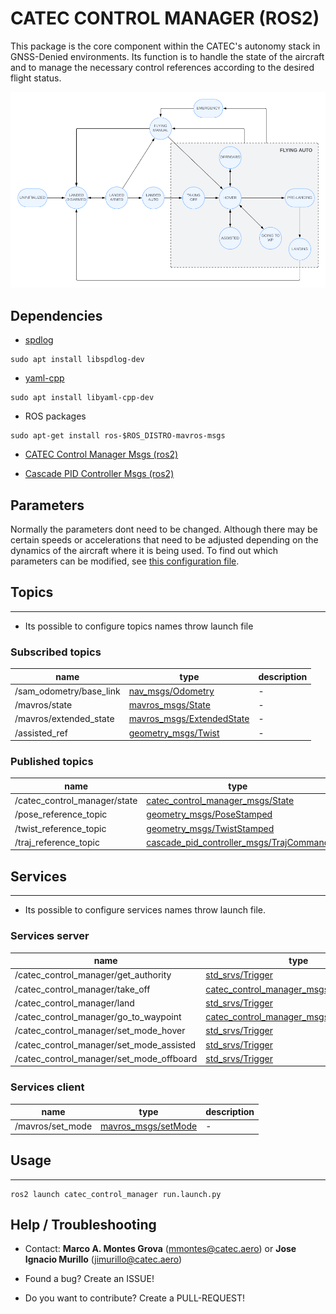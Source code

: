 # CATEC CONTROL MANAGER (ROS2)

This package is the core component within the CATEC's autonomy stack in GNSS-Denied environments. Its function is to handle the state of the aircraft and to manage the necessary control references according to the desired flight status.

![AltText](./docs/control_manager_diagram.png)

## Dependencies

* [spdlog](https://github.com/gabime/spdlog)

```
sudo apt install libspdlog-dev
```

* [yaml-cpp](https://github.com/jbeder/yaml-cpp)

```
sudo apt install libyaml-cpp-dev
```

* ROS packages

```
sudo apt-get install ros-$ROS_DISTRO-mavros-msgs
```

* [CATEC Control Manager Msgs (ros2)](https://github.com/catec/lucas/tree/ros2/catec_control_manager_msgs)


* [Cascade PID Controller Msgs (ros2)](https://github.com/catec/lucas/tree/ros2/cascade_pid_controller_msgs)


## Parameters

Normally the parameters dont need to be changed. Although there may be certain speeds or accelerations that need to be adjusted depending on the dynamics of the aircraft where it is being used. To find out which parameters can be modified, see [this configuration file](./config/general_params.yaml).

## Topics

---

* Its possible to configure topics names throw launch file

### Subscribed topics


|name|type|description|
|----|----|-----------|
| /sam_odometry/base_link | [nav_msgs/Odometry](https://docs.ros.org/en/noetic/api/nav_msgs/html/msg/Odometry.html) | - |
| /mavros/state | [mavros_msgs/State](https://docs.ros.org/en/noetic/api/mavros_msgs/html/msg/State.html) | - |
| /mavros/extended_state | [mavros_msgs/ExtendedState](https://docs.ros.org/en/noetic/api/mavros_msgs/html/msg/ExtendedState.html) | - |
| /assisted_ref | [geometry_msgs/Twist](https://docs.ros.org/en/noetic/api/geometry_msgs/html/msg/Twist.html) | - |


### Published topics

|name|type|description|
|----|----|-----------|
| /catec_control_manager/state | [catec_control_manager_msgs/State](https://github.com/catec/lucas/blob/ros2/catec_control_manager_msgs/msg/State.msg) | - |
| /pose_reference_topic | [geometry_msgs/PoseStamped](https://docs.ros.org/en/noetic/api/geometry_msgs/html/msg/PoseStamped.html) | - |
| /twist_reference_topic | [geometry_msgs/TwistStamped](https://docs.ros.org/en/noetic/api/geometry_msgs/html/msg/TwistStamped.html) | - |
| /traj_reference_topic | [cascade_pid_controller_msgs/TrajCommand](https://github.com/catec/lucas/blob/ros2/cascade_pid_controller_msgs/msg/TrajCommand.msg) | - |

## Services

---

* Its possible to configure services names throw launch file.

### Services server

|name|type|description|
|----|----|-----------|
| /catec_control_manager/get_authority | [std_srvs/Trigger](https://docs.ros.org/en/noetic/api/std_srvs/html/srv/Trigger.html) | - |
| /catec_control_manager/take_off | [catec_control_manager_msgs/TakeOff](https://github.com/catec/lucas/blob/ros2/catec_control_manager_msgs/srv/TakeOff.srv) | - |
| /catec_control_manager/land | [std_srvs/Trigger](https://docs.ros.org/en/noetic/api/std_srvs/html/srv/Trigger.html) | - |
| /catec_control_manager/go_to_waypoint | [catec_control_manager_msgs/GoToWaypoint](https://github.com/catec/lucas/blob/ros2/catec_control_manager_msgs/srv/GoToWaypoint.srv) | - |
| /catec_control_manager/set_mode_hover | [std_srvs/Trigger](https://docs.ros.org/en/noetic/api/std_srvs/html/srv/Trigger.html) | - |
| /catec_control_manager/set_mode_assisted | [std_srvs/Trigger](https://docs.ros.org/en/noetic/api/std_srvs/html/srv/Trigger.html) | - |
| /catec_control_manager/set_mode_offboard | [std_srvs/Trigger](https://docs.ros.org/en/noetic/api/std_srvs/html/srv/Trigger.html) | - |


### Services client

|name|type|description|
|----|----|-----------|
| /mavros/set_mode | [mavros_msgs/setMode](https://docs.ros.org/en/noetic/api/mavros_msgs/html/srv/SetMode.html) | - |

## Usage

---

```
ros2 launch catec_control_manager run.launch.py
```

## Help / Troubleshooting

* Contact: **Marco A. Montes Grova** (mmontes@catec.aero) or **Jose Ignacio Murillo** (jimurillo@catec.aero)

* Found a bug? Create an ISSUE!

* Do you want to contribute? Create a PULL-REQUEST!